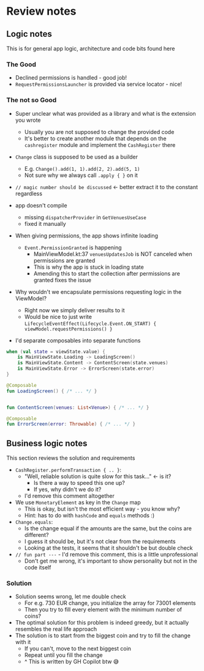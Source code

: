 # Review notes

## Logic notes
This is for general app logic, architecture and code bits found here

### The Good
* Declined permissions is handled - good job!
* `RequestPermissionsLauncher` is provided via service locator - nice!

### The not so Good
* Super unclear what was provided as a library and what is the extension you wrote
    * Usually you are not supposed to change the provided code
    * It's better to create another module that depends on the `cashregister` module and implement the `CashRegister` there

* `Change` class is supposed to be used as a builder
    * E.g. `Change().add(1, 1).add(2, 2).add(5, 1)`
    * Not sure why we always call `.apply { }` on it

* `// magic number should be discussed` <- better extract it to the constant regardless

* app doesn't compile
    * missing `dispatcherProvider` in `GetVenuesUseCase`
    * fixed it manually

* When giving permissions, the app shows infinite loading
    * `Event.PermissionGranted` is happening
        * MainViewModel.kt:37 `venuesUpdatesJob` is NOT canceled when permissions are granted
        * This is why the app is stuck in loading state
        * Amending this to start the collection after permissions are granted fixes the issue

* Why wouldn't we encapsulate permissions requesting logic in the ViewModel?
    * Right now we simply deliver results to it
    * Would be nice to just write `LifecycleEventEffect(Lifecycle.Event.ON_START) { viewModel.requestPermissions() }`

* I'd separate composables into separate functions
```kotlin
when (val state = viewState.value) {
    is MainViewState.Loading -> LoadingScreen()
    is MainViewState.Content -> ContentScreen(state.venues)
    is MainViewState.Error -> ErrorScreen(state.error)
}

@Composable
fun LoadingScreen() { /* ... */ }


fun ContentScreen(venues: List<Venue>) { /* ... */ }

@Composable
fun ErrorScreen(error: Throwable) { /* ... */ }
```

## Business logic notes
This section reviews the solution and requirements

* `CashRegister.performTransaction { .. }`:
    * "Well, reliable solution is quite slow for this task..." <- is it?
        * Is there a way to speed this one up?
        * If yes, why didn't we do it?
    * I'd remove this comment altogether
* We use `MonetaryElement` as key in the `Change` map
    * This is okay, but isn't the most efficient way - you know why?
    * Hint: has to do with `hashCode` and `equals` methods :)
* `Change.equals`:
    * Is the change equal if the amounts are the same, but the coins are different?
    * I guess it should be, but it's not clear from the requirements
    * Looking at the tests, it seems that it shouldn't be but double check
* `// fun part ---` - I'd remove this comment, this is a little unprofessional
    * Don't get me wrong, it's important to show personality but not in the code itself

### Solution
* Solution seems wrong, let me double check
    * For e.g. 730 EUR change, you initialize the array for 73001 elements
    * Then you try to fill every element with the minimum number of coins?
* The optimal solution for this problem is indeed greedy, but it actually resembles the real life approach
* The solution is to start from the biggest coin and try to fill the change with it
    * If you can't, move to the next biggest coin
    * Repeat until you fill the change
    * ^ This is written by GH Copilot btw 😅
